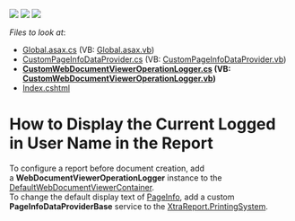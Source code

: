 <!-- default badges list -->
![](https://img.shields.io/endpoint?url=https://codecentral.devexpress.com/api/v1/VersionRange/128597009/16.2.6%2B)
[![](https://img.shields.io/badge/Open_in_DevExpress_Support_Center-FF7200?style=flat-square&logo=DevExpress&logoColor=white)](https://supportcenter.devexpress.com/ticket/details/T484189)
[![](https://img.shields.io/badge/📖_How_to_use_DevExpress_Examples-e9f6fc?style=flat-square)](https://docs.devexpress.com/GeneralInformation/403183)
<!-- default badges end -->
<!-- default file list -->
*Files to look at*:

* [Global.asax.cs](./CS/WebDocumentViewer_UserName/Global.asax.cs) (VB: [Global.asax.vb](./VB/WebDocumentViewer_UserName/Global.asax.vb))
* [CustomPageInfoDataProvider.cs](./CS/WebDocumentViewer_UserName/Services/CustomPageInfoDataProvider.cs) (VB: [CustomPageInfoDataProvider.vb](./VB/WebDocumentViewer_UserName/Services/CustomPageInfoDataProvider.vb))
* **[CustomWebDocumentViewerOperationLogger.cs](./CS/WebDocumentViewer_UserName/Services/CustomWebDocumentViewerOperationLogger.cs) (VB: [CustomWebDocumentViewerOperationLogger.vb](./VB/WebDocumentViewer_UserName/Services/CustomWebDocumentViewerOperationLogger.vb))**
* [Index.cshtml](./CS/WebDocumentViewer_UserName/Views/Home/Index.cshtml)
<!-- default file list end -->
# How to Display the Current Logged in User Name in the Report


To configure a report before document creation, add a <strong>WebDocumentViewerOperationLogger</strong> instance to the <a href="https://documentation.devexpress.com/#XtraReports/clsDevExpressXtraReportsWebWebDocumentViewerDefaultWebDocumentViewerContainertopic">DefaultWebDocumentViewerContainer</a>.<br>To change the default display text of <a href="https://documentation.devexpress.com/#XtraReports/clsDevExpressXtraReportsUIXRPageInfotopic">PageInfo</a>, add a custom <strong>PageInfoDataProviderBase</strong> service to the <a href="https://documentation.devexpress.com/#XtraReports/DevExpressXtraReportsUIXtraReport_PrintingSystemtopic">XtraReport.PrintingSystem</a>.

<br/>


